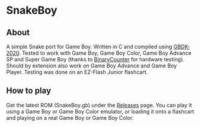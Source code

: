 # SnakeBoy
## About
A simple Snake port for Game Boy. Written in C and compiled using [GBDK-2020](https://github.com/gbdk-2020/gbdk-2020).
Tested to work with Game Boy, Game Boy Color, Game Boy Advance SP and Super Game Boy (thanks to [BinaryCounter](https://github.com/binarycounter) for hardware testing). Should by extension also work on Game Boy Advance and Game Boy Player. Testing was done on an EZ-Flash Junior flashcart.

## How to play
Get the latest ROM (SnakeBoy.gb) under the [Releases](https://github.com/sebb01/SnakeBoy/releases) page. You can play it using a Game Boy or Game Boy Color emulator, or loading it onto a flashcart and playing on a real Game Boy or Game Boy Color.